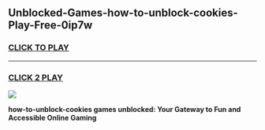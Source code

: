 
## Unblocked-Games-how-to-unblock-cookies-Play-Free-0ip7w
<h3>
<a href="https://premium76.site?title=how-to-unblock-cookies&ref=23A">CLICK TO PLAY</a></h3>
<hr>

<h3>
<a href="https://premium76.site?title=how-to-unblock-cookies&ref=23A">CLICK 2 PLAY</a>
  
</h3>

<a href="https://premium76.site?title=how-to-unblock-cookies&ref=23A"><img src="https://clearcache.store/games.png"></a>


**how-to-unblock-cookies games unblocked: Your Gateway to Fun and Accessible Online Gaming**
